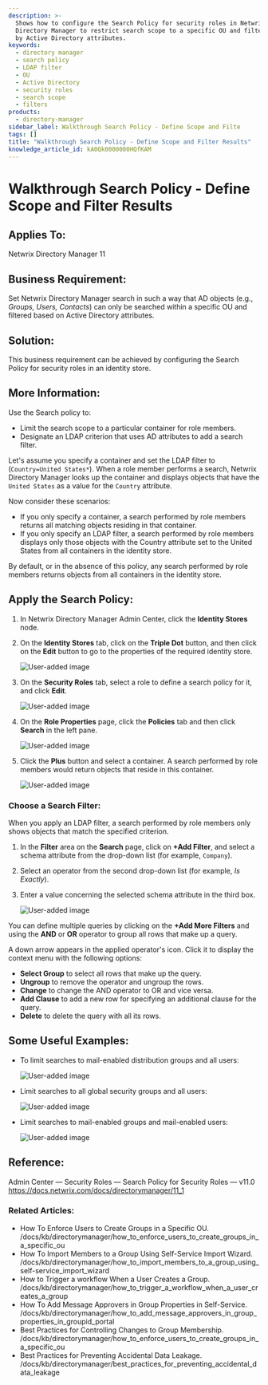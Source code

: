 ```yaml
---
description: >-
  Shows how to configure the Search Policy for security roles in Netwrix
  Directory Manager to restrict search scope to a specific OU and filter results
  by Active Directory attributes.
keywords:
  - directory manager
  - search policy
  - LDAP filter
  - OU
  - Active Directory
  - security roles
  - search scope
  - filters
products:
  - directory-manager
sidebar_label: Walkthrough Search Policy - Define Scope and Filte
tags: []
title: "Walkthrough Search Policy - Define Scope and Filter Results"
knowledge_article_id: kA0Qk0000000HQfKAM
---
```


# Walkthrough Search Policy - Define Scope and Filter Results

## Applies To:
Netwrix Directory Manager 11

## Business Requirement:
Set Netwrix Directory Manager search in such a way that AD objects (e.g., *Groups, Users, Contacts*) can only be searched within a specific OU and filtered based on Active Directory attributes.

## Solution:
This business requirement can be achieved by configuring the Search Policy for security roles in an identity store.

## More Information:
Use the Search policy to:

- Limit the search scope to a particular container for role members.
- Designate an LDAP criterion that uses AD attributes to add a search filter.

Let's assume you specify a container and set the LDAP filter to (`Country=United States*`). When a role member performs a search, Netwrix Directory Manager looks up the container and displays objects that have the `United States` as a value for the `Country` attribute.

Now consider these scenarios:

- If you only specify a container, a search performed by role members returns all matching objects residing in that container.
- If you only specify an LDAP filter, a search performed by role members displays only those objects with the Country attribute set to the United States from all containers in the identity store.

By default, or in the absence of this policy, any search performed by role members returns objects from all containers in the identity store.

## Apply the Search Policy:
1. In Netwrix Directory Manager Admin Center, click the **Identity Stores** node.
2. On the **Identity Stores** tab, click on the **Triple Dot** button, and then click on the **Edit** button to go to the properties of the required identity store.

   ![User-added image](images/ka0Qk000000Dg1R_0EMQk000001eu1K.png)

3. On the **Security Roles** tab, select a role to define a search policy for it, and click **Edit**.

   ![User-added image](images/ka0Qk000000Dg1R_0EMQk000001f0gD.png)

4. On the **Role Properties** page, click the **Policies** tab and then click **Search** in the left pane.

   ![User-added image](images/ka0Qk000000Dg1R_0EMQk000001ezqc.png)

5. Click the **Plus** button and select a container. A search performed by role members would return objects that reside in this container.

   ![User-added image](images/ka0Qk000000Dg1R_0EMQk000001f0pt.png)

### Choose a Search Filter:
When you apply an LDAP filter, a search performed by role members only shows objects that match the specified criterion.

1. In the **Filter** area on the **Search** page, click on **+Add Filter**, and select a schema attribute from the drop-down list (for example, `Company`).
2. Select an operator from the second drop-down list (for example, *Is Exactly*).
3. Enter a value concerning the selected schema attribute in the third box.

   ![User-added image](images/ka0Qk000000Dg1R_0EMQk000001ezDu.png)

You can define multiple queries by clicking on the **+Add More Filters** and using the **AND** or **OR** operator to group all rows that make up a query.

A down arrow appears in the applied operator's icon. Click it to display the context menu with the following options:

- **Select Group** to select all rows that make up the query.
- **Ungroup** to remove the operator and ungroup the rows.
- **Change** to change the AND operator to OR and vice versa.
- **Add Clause** to add a new row for specifying an additional clause for the query.
- **Delete** to delete the query with all its rows.

## Some Useful Examples:
- To limit searches to mail-enabled distribution groups and all users:

  ![User-added image](images/ka0Qk000000Dg1R_0EMQk000001exAU.png)

- Limit searches to all global security groups and all users:

  ![User-added image](images/ka0Qk000000Dg1R_0EMQk000001evqG.png)

- Limit searches to mail-enabled groups and mail-enabled users:

  ![User-added image](images/ka0Qk000000Dg1R_0EMQk000001f1KX.png)

## Reference:
Admin Center — Security Roles — Search Policy for Security Roles — v11.0  
https://docs.netwrix.com/docs/directorymanager/11_1

### Related Articles:
- How To Enforce Users to Create Groups in a Specific OU.  
  /docs/kb/directorymanager/how_to_enforce_users_to_create_groups_in_a_specific_ou
- How To Import Members to a Group Using Self-Service Import Wizard.  
  /docs/kb/directorymanager/how_to_import_members_to_a_group_using_self-service_import_wizard
- How to Trigger a workflow When a User Сreates a Group.  
  /docs/kb/directorymanager/how_to_trigger_a_workflow_when_a_user_сreates_a_group
- How To Add Message Approvers in Group Properties in Self-Service.  
  /docs/kb/directorymanager/how_to_add_message_approvers_in_group_properties_in_groupid_portal
- Best Practices for Controlling Changes to Group Membership.  
  /docs/kb/directorymanager/how_to_enforce_users_to_create_groups_in_a_specific_ou
- Best Practices for Preventing Accidental Data Leakage.  
  /docs/kb/directorymanager/best_practices_for_preventing_accidental_data_leakage
